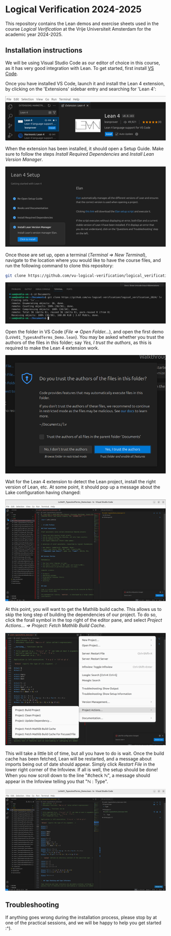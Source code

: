 # Logical Verification 2024-2025

This repository contains the Lean demos and exercise sheets used in the course
_Logical Verification_ at the Vrije Universiteit Amsterdam for the academic year
2024-2025.

## Installation instructions

We will be using Visual Studio Code as our editor of choice in this course, as
it has very good integration with Lean. To get started, first install
[VS Code](https://code.visualstudio.com/).

Once you have installed VS Code, launch it and install the Lean 4 extension, by
clicking on the 'Extensions' sidebar entry and searching for 'Lean 4':

![Lean 4 extension in VS Code](.imgs/lean4vscode.png)

When the extension has been installed, it should open a Setup Guide.
Make sure to follow the steps _Install Required Dependencies_ and
_Install Lean Version Manager_.

![Lean 4 extension setup](.imgs/setup.png)

Once those are set up, open a terminal (_Terminal => New Terminal_),
navigate to the location where you would like to have the course files, and
run the following command to clone this repository:

```bash
git clone https://github.com/vu-logical-verification/logical_verification_2024
```

![Cloning this Git repo](.imgs/clone.png)

Open the folder in VS Code (_File => Open Folder..._), and open the first demo
(`LoVe01_TypesAndTerms_Demo.lean`). You may be asked whether you trust the
authors of the files in this folder; say _Yes, I trust the authors_, as this
is required to make the Lean 4 extension work.

![Trust](.imgs/trust.png)

Wait for the Lean 4 extension to detect the Lean project, install the right
version of Lean, etc. At some point, it should pop up a message about the
Lake configuration having changed:

![Lake config changed](.imgs/lake_config_changed.png)

At this point, you will want to get the Mathlib build cache. This allows us to
skip the long step of building the dependencies of our project. To do so,
click the forall symbol in the top right of the editor pane, and select
_Project Actions... => Project: Fetch Mathlib Build Cache_.

![Get build cache](.imgs/getbuildcache.png)

This will take a little bit of time, but all you have to do is wait. Once the
build cache has been fetched, Lean will be restarted, and a message about
imports being out of date should appear. Simply click _Restart File_ in the
lower right corner of the Infoview. If all is well, the setup should be done!
When you now scroll down to the line "#check ℕ", a message should appear in the
Infoview telling you that "ℕ : Type".

![Finished](.imgs/finished.png)

## Troubleshooting
If anything goes wrong during the installation process, please stop by at one
of the practical sessions, and we will be happy to help you get started :^).
